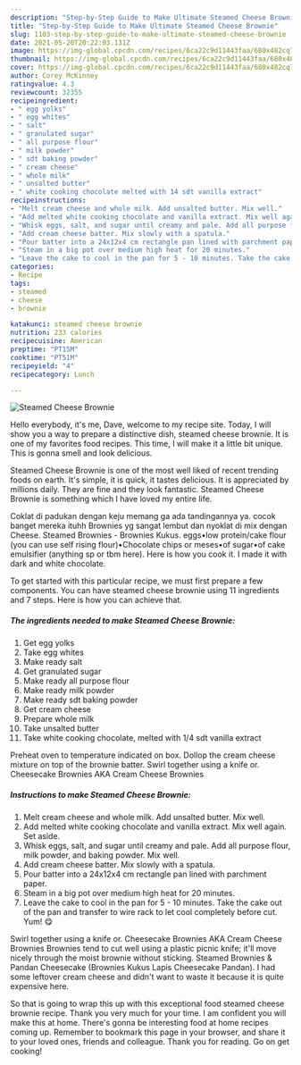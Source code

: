 ```yaml
---
description: "Step-by-Step Guide to Make Ultimate Steamed Cheese Brownie"
title: "Step-by-Step Guide to Make Ultimate Steamed Cheese Brownie"
slug: 1103-step-by-step-guide-to-make-ultimate-steamed-cheese-brownie
date: 2021-05-20T20:22:03.131Z
image: https://img-global.cpcdn.com/recipes/6ca22c9d11443faa/680x482cq70/steamed-cheese-brownie-recipe-main-photo.jpg
thumbnail: https://img-global.cpcdn.com/recipes/6ca22c9d11443faa/680x482cq70/steamed-cheese-brownie-recipe-main-photo.jpg
cover: https://img-global.cpcdn.com/recipes/6ca22c9d11443faa/680x482cq70/steamed-cheese-brownie-recipe-main-photo.jpg
author: Corey McKinney
ratingvalue: 4.3
reviewcount: 32355
recipeingredient:
- " egg yolks"
- " egg whites"
- " salt"
- " granulated sugar"
- " all purpose flour"
- " milk powder"
- " sdt baking powder"
- " cream cheese"
- " whole milk"
- " unsalted butter"
- " white cooking chocolate melted with 14 sdt vanilla extract"
recipeinstructions:
- "Melt cream cheese and whole milk. Add unsalted butter. Mix well."
- "Add melted white cooking chocolate and vanilla extract. Mix well again. Set aside."
- "Whisk eggs, salt, and sugar until creamy and pale. Add all purpose flour, milk powder, and baking powder. Mix well."
- "Add cream cheese batter. Mix slowly with a spatula."
- "Pour batter into a 24x12x4 cm rectangle pan lined with parchment paper."
- "Steam in a big pot over medium high heat for 20 minutes."
- "Leave the cake to cool in the pan for 5 - 10 minutes. Take the cake out of the pan and transfer to wire rack to let cool completely before cut. Yum! 😋"
categories:
- Recipe
tags:
- steamed
- cheese
- brownie

katakunci: steamed cheese brownie 
nutrition: 233 calories
recipecuisine: American
preptime: "PT15M"
cooktime: "PT51M"
recipeyield: "4"
recipecategory: Lunch

---
```



![Steamed Cheese Brownie](https://img-global.cpcdn.com/recipes/6ca22c9d11443faa/680x482cq70/steamed-cheese-brownie-recipe-main-photo.jpg)

Hello everybody, it's me, Dave, welcome to my recipe site. Today, I will show you a way to prepare a distinctive dish, steamed cheese brownie. It is one of my favorites food recipes. This time, I will make it a little bit unique. This is gonna smell and look delicious.

Steamed Cheese Brownie is one of the most well liked of recent trending foods on earth. It's simple, it is quick, it tastes delicious. It is appreciated by millions daily. They are fine and they look fantastic. Steamed Cheese Brownie is something which I have loved my entire life.

Coklat di padukan dengan keju memang ga ada tandingannya ya. cocok banget mereka ituhh Brownies yg sangat lembut dan nyoklat di mix dengan Cheese. Steamed Brownies - Brownies Kukus. eggs•low protein/cake flour (you can use self rising flour)•Chocolate chips or meses•of sugar•of cake emulsifier (anything sp or tbm here). Here is how you cook it. I made it with dark and white chocolate.


To get started with this particular recipe, we must first prepare a few components. You can have steamed cheese brownie using 11 ingredients and 7 steps. Here is how you can achieve that.

<!--inarticleads1-->

##### The ingredients needed to make Steamed Cheese Brownie:

1. Get  egg yolks
1. Take  egg whites
1. Make ready  salt
1. Get  granulated sugar
1. Make ready  all purpose flour
1. Make ready  milk powder
1. Make ready  sdt baking powder
1. Get  cream cheese
1. Prepare  whole milk
1. Take  unsalted butter
1. Take  white cooking chocolate, melted with 1/4 sdt vanilla extract


Preheat oven to temperature indicated on box. Dollop the cream cheese mixture on top of the brownie batter. Swirl together using a knife or. Cheesecake Brownies AKA Cream Cheese Brownies 

<!--inarticleads2-->

##### Instructions to make Steamed Cheese Brownie:

1. Melt cream cheese and whole milk. Add unsalted butter. Mix well.
1. Add melted white cooking chocolate and vanilla extract. Mix well again. Set aside.
1. Whisk eggs, salt, and sugar until creamy and pale. Add all purpose flour, milk powder, and baking powder. Mix well.
1. Add cream cheese batter. Mix slowly with a spatula.
1. Pour batter into a 24x12x4 cm rectangle pan lined with parchment paper.
1. Steam in a big pot over medium high heat for 20 minutes.
1. Leave the cake to cool in the pan for 5 - 10 minutes. Take the cake out of the pan and transfer to wire rack to let cool completely before cut. Yum! 😋


Swirl together using a knife or. Cheesecake Brownies AKA Cream Cheese Brownies Brownies tend to cut well using a plastic picnic knife; it&#39;ll move nicely through the moist brownie without sticking. Steamed Brownies &amp; Pandan Cheesecake (Brownies Kukus Lapis Cheesecake Pandan). I had some leftover cream cheese and didn&#39;t want to waste it because it is quite expensive here. 

So that is going to wrap this up with this exceptional food steamed cheese brownie recipe. Thank you very much for your time. I am confident you will make this at home. There's gonna be interesting food at home recipes coming up. Remember to bookmark this page in your browser, and share it to your loved ones, friends and colleague. Thank you for reading. Go on get cooking!
